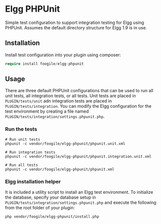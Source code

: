 # Elgg PHPUnit

Simple test configuration to support integration testing for Elgg using
PHPUnit. Assumes the default directory structure for Elgg 1.9 is in use.

## Installation

Install test configuration into your plugin using composer:

```PHP
require install foogile/elgg-phpunit
```

## Usage

There are three default PHPUnit configurations that can be used to run all unit tests, all
integration tests, or all tests. Unit tests are placed in `PLUGIN/tests/unit` adn  integration tests
are placed in `PLUGIN/tests/integration`.  You can modify the Elgg configuration for the test
environment by creating a file named `PLUGIN/tests/integration/settings.phpunit.php`.

### Run the tests

```Shell
# Run unit tests
phpunit -c vendor/foogile/elgg-phpunit/phpunit.unit.xml

# Run integration tests
phpunit -c vendor/foogile/elgg-phpunit/phpunit.integration.unit.xml

# Run all tests
phpunit -c vendor/foogile/elgg-phpunit/phpunit.xml
```

### Elgg installation helper

It is included a utility script to install an Elgg test environment. To
initialize the database, specify your database setup in 
`PLUGIN/tests/integration/settings.phpunit.php` and execute the following
from the root folder of your plugin:

```Shell
php vendor/foogile/elgg-phpunit/install.php
```
